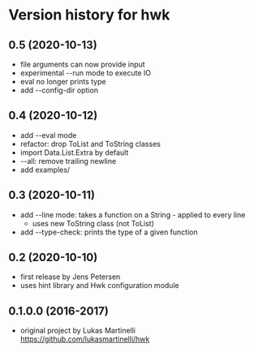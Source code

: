 # Version history for hwk

## 0.5 (2020-10-13)
- file arguments can now provide input
- experimental --run mode to execute IO
- eval no longer prints type
- add --config-dir option

## 0.4 (2020-10-12)
- add --eval mode
- refactor: drop ToList and ToString classes
- import Data.List.Extra by default
- --all: remove trailing newline
- add examples/

## 0.3 (2020-10-11)
- add --line mode: takes a function on a String - applied to every line
  - uses new ToString class (not ToList)
- add --type-check: prints the type of a given function

## 0.2 (2020-10-10)
- first release by Jens Petersen
- uses hint library and Hwk configuration module

## 0.1.0.0 (2016-2017)
- original project by Lukas Martinelli
  https://github.com/lukasmartinelli/hwk
